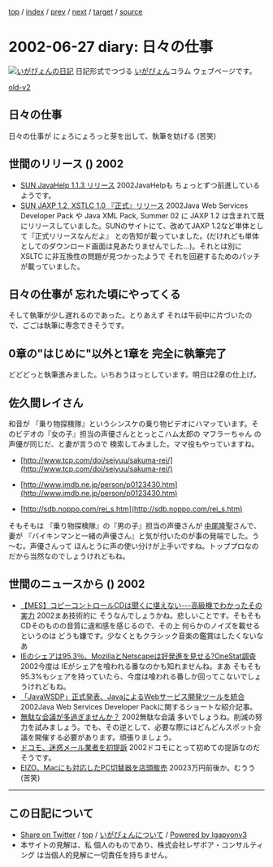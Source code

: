 [top](../index.html) 
 / [index](index.html) 
 / [prev](ig020626.html) 
 / [next](ig020628.html) 
 / [target](http://www.igapyon.jp/igapyon/diary/2002/ig020627.html) 
 / [source](https://github.com/igapyon/diary/blob/master/2002/ig020627.src.md) 

2002-06-27 diary: 日々の仕事
=====================================================================================================
[![いがぴょんの日記](http://www.igapyon.jp/igapyon/diary/images/iga200306s.jpg "いがぴょん")](http://www.igapyon.jp/igapyon/diary/memo/memoigapyon.html) 日記形式でつづる [いがぴょん](http://www.igapyon.jp/igapyon/diary/memo/memoigapyon.html)コラム ウェブページです。

[old-v2](ig020627-orig.html)

## 日々の仕事

日々の仕事が にょろにょろっと芽を出して、執筆を妨げる (苦笑)


## 世間のリリース () 2002

* [SUN JavaHelp 1.1.3 リリース](http://java.sun.com/products/javahelp/)  2002JavaHelpも ちょっとずつ前進しているようです。
* [SUN JAXP 1.2, XSTLC 1.0 『正式』リリース](http://java.sun.com/webservices/downloads/webservicespack.html)  2002Java Web Services Developer Pack や Java XML Pack, Summer 02 に JAXP 1.2 は含まれて既にリリースしていました。SUNのサイトにて、改めてJAXP 1.2など単体として『正式リリースなんだよ』 との告知が載っていました。(だけれども単体としてのダウンロード画面は見あたりませんでした…)。それとは別に XSLTC に非互換性の問題が見つかったようで それを回避するためのパッチが載っていました。

## 日々の仕事が 忘れた頃にやってくる

そして執筆が少し遅れるのであった。とりあえず それは午前中に片づいたので、ごごは執筆に専念できそうです。

## 0章の"はじめに"以外と1章を 完全に執筆完了

どどどっと執筆進みました。いちおうほっとしています。明日は2章の仕上げ。

## 佐久間レイさん

和音が 『乗り物探検隊』というシンスケの乗り物ビデオにハマッています。そのビデオの『女の子』担当の声優さんととっとこハム太郎の マフラーちゃん の声優が同じだ、と妻が言うので 検索してみました。ママ役もやっていますね。

* [http://www.tcp.com/doi/seiyuu/sakuma-rei/](http://www.tcp.com/doi/seiyuu/sakuma-rei/)
  
* [http://www.jmdb.ne.jp/person/p0123430.htm](http://www.jmdb.ne.jp/person/p0123430.htm)
  
* [http://sdb.noppo.com/rei_s.htm](http://sdb.noppo.com/rei_s.htm)

そもそもは 『乗り物探検隊』の『男の子』担当の声優さんが [中尾隆聖](http://member.nifty.ne.jp/teraji/cv/cv_d1021.htm)さんで、妻が 『バイキンマンと一緒の声優さん』と気が付いたのが事の発端でした。う～む。声優さんって ほんとうに声の使い分けが上手いですね。トッププロなのだから当然なのでしょうけれどもね。

## 世間のニュースから () 2002

* [【MES】コピーコントロールCDは聞くに堪えない---高級機でわかったその実力](http://auto.ascii24.com/auto24/issue/2002/0624/06niv_si9999_06.html)  2002まあ技術的に そうなんでしょうかね。悲しいことです。そもそもCDそのものの音質に違和感を感じるので、その上 何らかのノイズを載せるというのは どうも嫌です。少なくともクラシック音楽の鑑賞はしたくないなあ
* [IEのシェアは95.3％、MozillaとNetscapeは好発進を見せる?OneStat調査](http://www.watch.impress.co.jp/internet/www/article/2002/0625/onstat.htm)  2002今度は IEがシェアを喰われる番なのかも知れませんね。まあ そもそも 95.3%もシェアを持っていたら、今度は喰われる番しか回ってこないでしょうけれどもね。
* [「JavaWSDP」正式発表、JavaによるWebサービス開発ツールを統合](http://www.watch.impress.co.jp/internet/www/article/2002/0620/wsdp.htm)  2002Java Web Services Developer Packに関するショートな紹介記事。
* [無駄な会議が多過ぎませんか？](http://itpro.nikkeibp.co.jp/free/ITPro/OPINION/20020625/1/)  2002無駄な会議 多いでしょうね。削減の努力を試みましょう。でも、その逆として、必要な際にはどんどんスポット会議を開催する必要があります。頑張りましょう。
* [ドコモ、迷惑メール業者を初提訴](http://www.zdnet.co.jp/news/0206/27/njbt_05.html)  2002ドコモにとって初めての提訴なのだそうです。
* [EIZO、Macにも対応したPC切替器を店頭販売](http://www.zdnet.co.jp/news/0206/27/njbt_07.html)  20023万円前後か。むうう (苦笑)


----------------------------------------------------------------------------------------------------

## この日記について

* [Share on Twitter](https://twitter.com/intent/tweet?hashtags=igapyon%2Cdiary%2C%E3%81%84%E3%81%8C%E3%81%B4%E3%82%87%E3%82%93&text=%E6%97%A5%E3%80%85%E3%81%AE%E4%BB%95%E4%BA%8B&url=http%3A%2F%2Fwww.igapyon.jp%2Figapyon%2Fdiary%2F2002%2Fig020627.html) / [top](../index.html) / [いがぴょんについて](http://www.igapyon.jp/igapyon/diary/memo/memoigapyon.html) / [Powered by Igapyonv3](https://github.com/igapyon/igapyonv3)
* 本サイトの見解は、私 個人のものであり、株式会社レザボア・コンサルティング は当個人的見解に一切責任を持ちません。 
